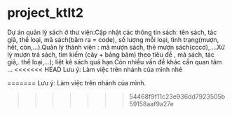 # project_ktlt2
Dự án quản lý sách ở thư viện:Cập nhật các thông tin sách: tên sách, tác giả, thể loại, mã sách(băm ra = code), số lượng mỗi loại, tình trạng(mượn, hết, còn,...).Quản lý thành viên : mã mượn sách,  thẻ mượn sách(cccd), ...Xử lý mượn trả sách, tìm kiếm (cây + bảng băm) theo tiêu đề , mã sách, tác giả,. thể loại,...); liệt kê sách quá hạn.Còn nhiều vấn đề khác cần quan tâm ...
<<<<<<< HEAD
Lưu ý:
Làm việc trên nhánh của mình nhé

=======
Lưu ý: Làm việc trên nhánh của mình.
>>>>>>> 54468f9f11c23e936dd7923505b59158aaf9a27e
